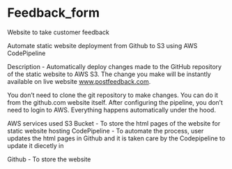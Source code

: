 # Feedback_form
Website to take customer feedback

Automate static website deployment from Github to S3 using AWS CodePipeline

Description - Automatically deploy changes made to the GitHub repository of the static website to AWS S3. The change you make will be instantly available on live website www.postfeedback.com.

You don’t need to clone the git repository to make changes. You can do it from the github.com website itself. After configuring the pipeline, you don’t need to login to AWS. Everything happens automatically under the hood. 

AWS services used 
S3 Bucket - To store the html pages of the website for static website hosting 
CodePipeline - To automate the process, user updates the html pages in Github and it is taken care by the Codepipeline to update it diecetly in 

Github - To store the website 
